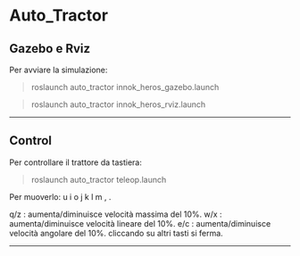 # Auto_Tractor

## Gazebo e Rviz
Per avviare la simulazione:
> roslaunch auto_tractor innok_heros_gazebo.launch

> roslaunch auto_tractor innok_heros_rviz.launch
---

## Control
Per controllare il trattore da tastiera:
> roslaunch auto_tractor teleop.launch

Per muoverlo:
   u    i    o
   j    k    l
   m    ,    .

q/z : aumenta/diminuisce velocità massima del 10%.
w/x : aumenta/diminuisce velocità lineare del 10%.
e/c : aumenta/diminuisce velocità angolare del 10%.
cliccando su altri tasti si ferma.

---


